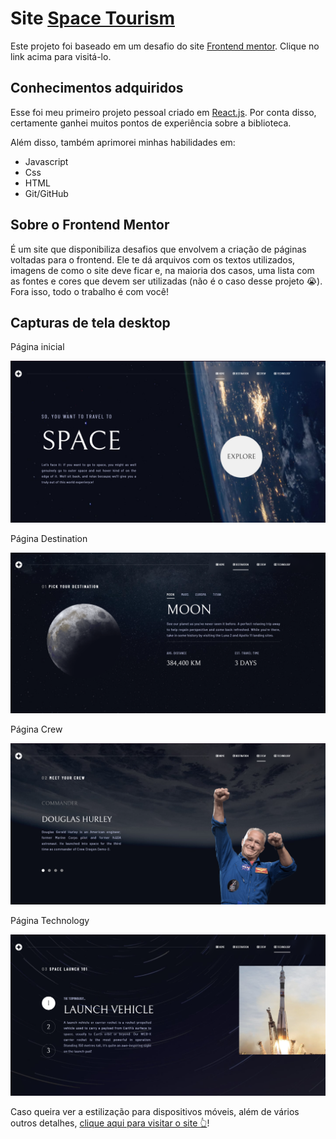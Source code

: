 # Site [Space Tourism](https://kauavillan.github.io/space-tourism)

Este projeto foi baseado em um desafio do site [Frontend mentor](https://www.frontendmentor.io/challenges). Clique no link acima para visitá-lo.

## Conhecimentos adquiridos

Esse foi meu primeiro projeto pessoal criado em [React.js](https://pt-br.reactjs.org). Por conta disso, certamente ganhei muitos pontos de experiência sobre a biblioteca.

Além disso, também aprimorei minhas habilidades em:
* Javascript
* Css
* HTML
* Git/GitHub

## Sobre o Frontend Mentor
É um site que disponibiliza desafios que envolvem a criação de páginas voltadas para o frontend. Ele te dá arquivos com os textos utilizados, imagens de como o site deve ficar e, na maioria dos casos, uma lista com as fontes e cores que devem ser utilizadas (não é o caso desse projeto 😭). Fora isso, todo o trabalho é com você!

## Capturas de tela desktop
Página inicial

![](./Screenshots/Homepage.png)

Página Destination

![](./Screenshots/Destination.png)

Página Crew

![](./Screenshots/Crew.png)

Página Technology

![](./Screenshots/Technology.png)


Caso queira ver a estilização para dispositivos móveis, além de vários outros detalhes, <a href="https://kauavillan.github.io/space-tourism" target="_blank">clique aqui para visitar o site 👆</a>!

